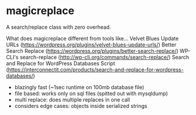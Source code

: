 # magicreplace
A search/replace class with zero overhead.

What does magicreplace different from tools like...
Velvet Blues Update URLs (https://wordpress.org/plugins/velvet-blues-update-urls/)
Better Search Replace (https://wordpress.org/plugins/better-search-replace/)
WP-CLI's search-replace (http://wp-cli.org/commands/search-replace/)
Search and Replace for WordPress Databases Script (https://interconnectit.com/products/search-and-replace-for-wordpress-databases/)

- blazingly fast (~1sec runtime on 100mb database file)
- file based: works only on sql files (spitted out with mysqldump)
- multi replace: does multiple replaces in one call
- considers edge cases: objects inside serialized strings
